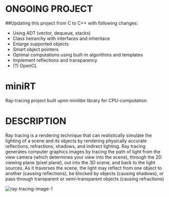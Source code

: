 # ONGOING PROJECT
##Updating this project from C to C++ with following changes:
- Using ADT (vector, dequeue, stacks)
- Class heirarchy with interfaces and inheritace
- Enlarge supported objects
- Smart object pointers
- Optimal computations using built-in algorithms and templates
- Implement reflections and transparency
- (?) OpenCL 

# miniRT
Ray-tracing project built upon minilibx library for CPU-computation. 

# DESCRIPTION
Ray tracing is a rendering technique that can realistically simulate the lighting of a scene and its objects by rendering physically accurate reflections, refractions, shadows, and indirect lighting. Ray tracing generates computer graphics images by tracing the path of light from the view camera (which determines your view into the scene), through the 2D viewing plane (pixel plane), out into the 3D scene, and back to the light sources. As it traverses the scene, the light may reflect from one object to another (causing reflections), be blocked by objects (causing shadows), or pass through transparent or semi-transparent objects (causing refractions)



 ![ray-tracing-image-1](https://user-images.githubusercontent.com/60004189/142734763-180fdd10-381f-4a45-bd09-0a8ca49738da.jpg)

